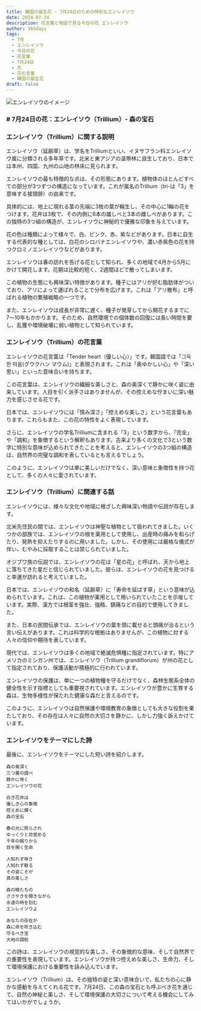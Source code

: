 ```yaml
---
title: 韓国の誕生花 - 7月24日のための特別なエンレイソウ
date: 2024-07-24
description: 花言葉と物語で見る今日の花 エンレイソウ
author: 365days
tags:
  - 7月
  - エンレイソウ
  - 今日の花
  - 花言葉
  - 7月24日
  - 花
  - 花の言葉
  - 韓国の誕生花
draft: false
---
```



![エンレイソウのイメージ](https://cdn.pixabay.com/photo/2018/05/19/14/37/trillium-3413621_1280.jpg#center#center)


### # 7月24日の花：エンレイソウ（Trillium）- 森の宝石

### エンレイソウ（Trillium）に関する説明

エンレイソウ（延齢草）は、学名をTrilliumといい、イヌサフラン科エンレイソウ属に分類される多年草です。北米と東アジアの温帯林に自生しており、日本では本州、四国、九州の山地の林床に見られます。

エンレイソウの最も特徴的な点は、その形態にあります。植物体のほとんどすべての部分が3つずつの構造になっています。これが属名のTrillium（tri-は「3」を意味する接頭辞）の由来です。

具体的には、地上に現れる茎の先端に3枚の葉が輪生し、その中心に1輪の花をつけます。花弁は3枚で、その内側に6本の雄しべと3本の雌しべがあります。この独特の3つ組の構造が、エンレイソウに神秘的で優雅な印象を与えています。

花の色は種類によって様々で、白、ピンク、赤、紫などがあります。日本に自生する代表的な種としては、白花のシロバナエンレイソウや、濃い赤紫色の花を持つクロミノエンレイソウなどがあります。

エンレイソウは春の訪れを告げる花として知られ、多くの地域で4月から5月にかけて開花します。花期は比較的短く、2週間ほどで散ってしまいます。

この植物の生態にも興味深い特徴があります。種子にはアリが好む脂肪体がついており、アリによって運ばれることで分布を広げます。これは「アリ散布」と呼ばれる植物の繁殖戦略の一つです。

また、エンレイソウは成長が非常に遅く、種子が発芽してから開花するまでに7〜10年もかかります。そのため、自然環境での個体数の回復には長い時間を要し、乱獲や環境破壊に弱い植物として知られています。

### エンレイソウ（Trillium）の花言葉

エンレイソウの花言葉は「Tender heart（優しい心）」です。韓国語では「그윽한 마음(グウクハン マウム)」と表現されます。これは「奥ゆかしい心」や「深い思い」といった意味合いを持ちます。

この花言葉は、エンレイソウの繊細な美しさと、森の奥深くで静かに咲く姿に由来しています。人目を引く派手さはありませんが、その控えめな佇まいに深い魅力を感じさせる花です。

日本では、エンレイソウには「慎み深さ」「控えめな美しさ」という花言葉もあります。これらもまた、この花の特性をよく表現しています。

さらに、エンレイソウの学名Trilliumに含まれる「3」という数字から、「完全」や「調和」を象徴するという解釈もあります。古来より多くの文化で3という数字に特別な意味が込められてきたことを考えると、エンレイソウの3つ組の構造は、自然界の完璧な調和を表しているとも言えるでしょう。

このように、エンレイソウは単に美しいだけでなく、深い意味と象徴性を持つ花として、多くの人々に愛されています。

### エンレイソウ（Trillium）に関連する話

エンレイソウには、様々な文化や地域に根ざした興味深い物語や伝説が存在します。

北米先住民の間では、エンレイソウは神聖な植物として扱われてきました。いくつかの部族では、エンレイソウの根を薬用として使用し、出産時の痛みを和らげたり、発熱を抑えたりするのに用いました。しかし、その使用には厳格な儀式が伴い、むやみに採取することは禁じられていました。

オジブワ族の伝説では、エンレイソウの花は「星の花」と呼ばれ、天から地上に落ちてきた星だと信じられていました。彼らは、エンレイソウの花を見つけると幸運が訪れると考えていました。

日本では、エンレイソウの和名（延齢草）に「寿命を延ばす草」という意味が込められています。これは、この植物が薬用として用いられていたことを示唆しています。実際、漢方では根茎を強壮、強精、鎮痛などの目的で使用してきました。

また、日本の民間伝承では、エンレイソウの葉を頭に載せると頭痛が治るという言い伝えがあります。これは科学的な根拠はありませんが、この植物に対する人々の信仰や期待を表しています。

現代では、エンレイソウは多くの地域で絶滅危惧種に指定されています。特にアメリカのミシガン州では、エンレイソウ（Trillium grandiflorum）が州の花として指定されており、保護活動が積極的に行われています。

エンレイソウの保護は、単に一つの植物種を守るだけでなく、森林生態系全体の健全性を示す指標としても重要視されています。エンレイソウが豊かに生育する森は、生物多様性が保たれた健康な森だと言えるのです。

このように、エンレイソウは自然保護や環境教育の象徴としても大きな役割を果たしており、その存在は人々に自然の大切さを静かに、しかし力強く訴えかけています。

### エンレイソウをテーマにした詩

最後に、エンレイソウをテーマにした短い詩を紹介します。

```
森の奥深く
三つ葉の調べ
静かに咲く
エンレイソウの花

白き花弁は
優しき心の象徴
控えめに輝く
森の宝石

春の光に照らされ
ゆっくりと目覚める
千年の眠りから
目を開く生命

人知れず咲き
人知れず散る
その姿こそが
真の美しさ

森の精たちの
ささやきを聞きながら
永遠の時を刻む
エンレイソウよ

あなたの存在が
森に命を吹き込む
守るべき宝
大地の調和
```

この詩は、エンレイソウの視覚的な美しさ、その象徴的な意味、そして自然界での重要性を表現しています。エンレイソウが持つ控えめな美しさ、生命力、そして環境保護における重要性を詠み込んでいます。

エンレイソウ（Trillium）は、その独特の姿と深い意味合いで、私たちの心に静かな感動を与えてくれる花です。7月24日、この森の宝石とも呼ぶべき花を通じて、自然の神秘と美しさ、そして環境保護の大切さについて考える機会にしてみてはいかがでしょうか。

